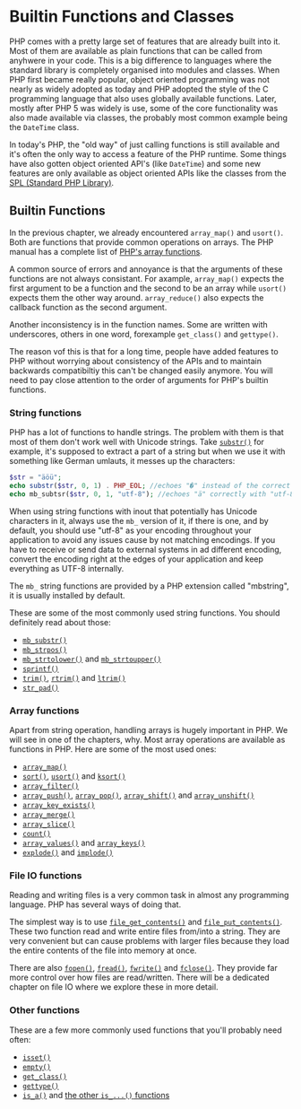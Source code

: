 # Builtin Functions and Classes

PHP comes with a pretty large set of features that are already built into it. Most of them are available as plain functions that can be called from anyhwere in your code. This is a big difference to languages where the standard library is completely organised into modules and classes. When PHP first became really popular, object oriented programming was not nearly as widely adopted as today and PHP adopted the style of the C programming language that also uses globally available functions. Later, mostly after PHP 5 was widely is use, some of the core functionality was also made available via classes, the probably most common example being the `DateTime` class.

In today's PHP, the "old way" of just calling functions is still available and it's often the only way to access a feature of the PHP runtime. Some things have also gotten object oriented API's (like `DateTime`) and some new features are only available as object oriented APIs like the classes from the [SPL (Standard PHP Library)](http://php.net/manual/en/book.spl.php).

## Builtin Functions

In the previous chapter, we already encountered `array_map()` and `usort()`. Both are functions that provide common operations on arrays. The PHP manual has a complete list of [PHP's array functions](http://php.net/manual/en/ref.array.php).

A common source of errors and annoyance is that the arguments of these functions are not always consistant. For axample, `array_map()` expects the first argument to be a function and the second to be an array while `usort()` expects them the other way around. `array_reduce()` also expects the callback function as the second argument.

Another inconsistency is in the function names. Some are written with underscores, others in one word, forexample `get_class()` and `gettype()`.

The reason vof this is that for a long time, people have added features to PHP without worrying about consistency of the APIs and to maintain backwards compatibiltiy this can't be changed easily anymore. You will need to pay close attention to the order of arguments for PHP's builtin functions.

### String functions

PHP has a lot of functions to handle strings. The problem with them is that most of them don't work well with Unicode strings. Take [`substr()`][substr] for example, it's supposed to extract a part of a string but when we use it with something like German umlauts, it messes up the characters:

```php
$str = "äöü";
echo substr($str, 0, 1) . PHP_EOL; //echoes "�" instead of the correct "ä"
echo mb_subtsr($str, 0, 1, "utf-8"); //echoes "ä" correctly with "utf-8" as encoding argument
```

When using string functions with inout that potentially has Unicode characters in it, always use the `mb_` version of it, if there is one, and by default, you should use "utf-8" as your encoding throughout your application to avoid any issues cause by not matching encodings. If you have to receive or send data to external systems in ad different encoding, convert the encoding right at the edges of your application and keep everything as UTF-8 internally.

The `mb_` string functions are provided by a PHP extension called "mbstring", it is usually installed by default.

These are some of the most commonly used string functions. You should definitely read about those:

 * [`mb_substr()`][mb_substr]
 * [`mb_strpos()`][mb_strpos]
 * [`mb_strtolower()`][mb_strtolower] and [`mb_strtoupper()`][mb_strtolower]
 * [`sprintf()`][sprintf]
 * [`trim()`][trim], [`rtrim()`][rtrim] and [`ltrim()`][ltrim]
 * [`str_pad()`][str_pad]

### Array functions

Apart from string operation, handling arrays is hugely important in PHP. We will see in one of the chapters, why. Most array operations are available as functions in PHP. Here are some of the most used ones:

 * [`array_map()`][array_map]
 * [`sort()`][sort], [`usort()`][usort] and [`ksort()`][ksort]
 * [`array_filter()`][array_filter]
 * [`array_push()`][array_push], [`array_pop()`][array_pop], [`array_shift()`][array_shift] and [`array_unshift()`][array_unshift]
 * [`array_key_exists()`][array_key_exists]
 * [`array_merge()`][array_merge]
 * [`array_slice()`][array_slice]
 * [`count()`][count]
 * [`array_values()`][array_values] and [`array_keys()`][array_keys]
 * [`explode()`][explode] and [`implode()`][implode]

### File IO functions

Reading and writing files is a very common task in almost any programming language. PHP has several ways of doing that.

The simplest way is to use [`file_get_contents()`][file_get_contents] and [`file_put_contents()`][file_put_contents]. These two function read and write entire files from/into a string. They are very convenient but can cause problems with larger files because they load the entire contents of the file into memory at once.

There are also [`fopen()`][fopen], [`fread()`][fread], [`fwrite()`][fwrite] and [`fclose()`][fclose]. They provide far more control over how files are read/written. There will be a dedicated chapter on file IO where we explore these in more detail.

### Other functions

These are a few more commonly used functions that you'll probably need often:

 * [`isset()`][isset]
 * [`empty()`][empty]
 * [`get_class()`][get_class]
 * [`gettype()`][gettype]
 * [`is_a()`][is_a] and [the other `is_...()` functions](http://php.net/manual/en/ref.var.php)
 

[isset]: http://php.net/manual/en/function.isset.php
[empty]: http://php.net/manual/en/function.empty.php
[get_class]: http://php.net/manual/en/function.get-class.php
[gettype]: http://php.net/manual/en/function.gettype
[is_a]: http://php.net/manual/en/function.is-a.php

[array_map]: http://php.net/manual/en/function.array-map.php
[sort]: http://php.net/manual/en/function.sort.php
[usort]: http://php.net/manual/en/function.usort.php
[ksort]: http://php.net/manual/en/function.ksort.php
[array_filter]: http://php.net/manual/en/function.array-filter.php
[array_push]: http://php.net/manual/en/function.array-push.php
[array_pop]: http://php.net/manual/en/function.array-pop.php
[array_shift]: http://php.net/manual/en/function.array-shift.php
[array_unshift]: http://php.net/manual/en/function.array-unshift.php
[array_key_exists]: http://php.net/manual/en/function.array-key-exists.php
[array_merge]: http://php.net/manual/en/function.array-merge.php
[array_slice]: http://php.net/manual/en/function.array-slice.php
[count]: http://php.net/manual/en/function.count.php
[array_values]: http://php.net/manual/en/function.array-values.php
[array_keys]: http://php.net/manual/en/function.array-keys.php
[explode]: http://php.net/manual/en/function.explode.php
[implode]: http://php.net/manual/en/function.implode.php

[substr]: http://php.net/manual/en/function.substr.php
[mb_substr]: http://php.net/manual/en/function.mb-substr.php
[mb_strpos]: http://php.net/manual/en/function.mb-strpos.php
[mb_strtolower]: http://php.net/manual/en/function.mb-strtolower.php
[mb_strtoupper]: http://php.net/manual/en/function.mb-strtoupper.php
[sprintf]: http://php.net/manual/en/function.sprintf.php
[trim]: http://php.net/manual/en/function.trim.php
[rtrim]: http://php.net/manual/en/function.rtrim.php
[ltrim]: http://php.net/manual/en/function.ltrim.php
[str_pad]: http://php.net/manual/en/function.str_pad.php

[file_get_contents]: http://php.net/manual/en/function.file-get-contents.php
[file_put_contents]: http://php.net/manual/en/function.file-put-contents.php
[fopen]: http://php.net/manual/en/function.fopen.php
[fread]: http://php.net/manual/en/function.fread.php
[fwrite]: http://php.net/manual/en/function.fwrite.php
[fclose]: http://php.net/manual/en/function.fclose.php

[isset]: http://php.net/manual/en/function.isset.php
[empty]: http://php.net/manual/en/function.empty.php
[get_class]: http://php.net/manual/en/function.get_class.php
[gettype]: http://php.net/manual/en/function.gettype.php
[is_a]: http://php.net/manual/en/function.is_a.php
